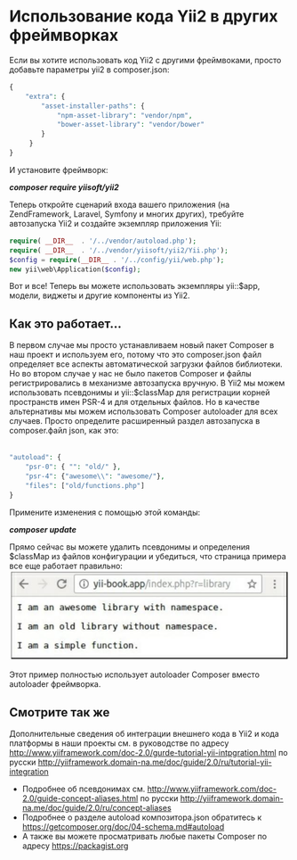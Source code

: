 ﻿Использование кода Yii2 в других фреймворках
===
 Если вы хотите использовать код  Yii2 с другими фреймвоками, просто добавьте параметры yii2 в composer.json:
```php
{
    "extra": {
        "asset-installer-paths": {
            "npm-asset-library": "vendor/npm",
            "bower-asset-library": "vendor/bower"
        }
     }
}
```
И установите фреймворк: 

***composer require yiisoft/yii2***

Теперь откройте сценарий входа вашего приложения (на ZendFramework, Laravel, Symfony и многих других), требуйте автозапуска Yii2 и создайте экземпляр приложения Yii:

```php
require( __DIR__  . '/../vendor/autoload.php');
require( __DIR__  . '/../vendor/yiisoft/yii2/Yii.php');
$config = require(__DIR__ . '/../config/yii/web.php');
new yii\web\Application($config);
```
Вот и все! Теперь вы можете использовать экземпляры yii::$app, модели, виджеты и другие компоненты из Yii2.

Как это работает…
---
В первом случае мы просто устанавливаем новый пакет Composer в наш проект и используем его, потому что это composer.json файл определяет все аспекты автоматической загрузки файлов библиотеки.
Но во втором случае у нас не было пакетов Composer и файлы регистрировались в механизме автозапуска вручную. В Yii2 мы можем использовать псевдонимы и yii::$classMap для регистрации корней пространств имен PSR-4 и для отдельных файлов.
Но в качестве альтернативы мы можем использовать Composer autoloader для всех случаев. Просто определите расширенный раздел автозапуска в composer.файл json, как это:
```php

"autoload": {
    "psr-0": { "": "old/" },
    "psr-4": {"awesome\\": "awesome/"},
    "files": ["old/functions.php"]
}
```
Примените изменения с помощью этой команды: 

***composer update***

Прямо сейчас вы можете удалить псевдонимы и определения $classMap из файлов конфигурации и убедиться, что страница примера все еще работает правильно:
![](img/074_1.jpg)

Этот пример полностью использует autoloader Composer вместо autoloader фреймворка.

Смотрите так же
---

Дополнительные сведения об интеграции внешнего кода в Yii2 и кода платформы в наши проекты см. в руководстве по адресу <http://www.yiiframework.com/doc-2.0/gurde-tutorial-yii-intpgration.html>   по русски <http://yiiframework.domain-na.me/doc/guide/2.0/ru/tutorial-yii-integration> 
* Подробнее об псевдонимах см. <http://www.yiiframework.com/doc-2.0/guide-concept-aliases.html>
 по русски <http://yiiframework.domain-na.me/doc/guide/2.0/ru/concept-aliases> 
*  Подробнее о разделе autoload композитора.json обратитесь к <https://getcomposer.org/doc/04-schema.md#autoload> 
* А также вы можете просматривать любые пакеты Composer по адресу  <https://packagist.org>

